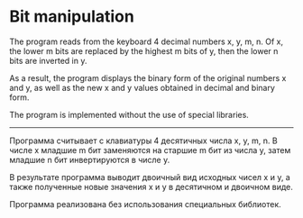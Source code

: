 # Bit manipulation

The program reads from the keyboard 4 decimal numbers x, y, m, n. Of x, the lower m bits are replaced by the highest m bits of y, then the lower n bits are inverted in y.

As a result, the program displays the binary form of the original numbers x and y, as well as the new x and y values ​​obtained in decimal and binary form.

The program is implemented without the use of special libraries.

---

Программа считывает с клавиатуры 4 десятичных числа x, y, m, n. В числе x младшие m бит  заменяются на старшие m бит из числа y, затем младшие n бит инвертируются в числе y.

В результате программа выводит двоичный вид исходных чисел х и у, а также полученные новые значения х и у в десятичном и двоичном виде.

Программа реализована без использования специальных библиотек.
